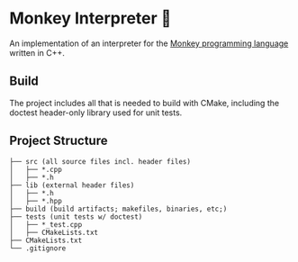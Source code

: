 # Monkey Interpreter 🐒
An implementation of an interpreter for the [Monkey programming language](https://monkeylang.org/) written in C++.

## Build
The project includes all that is needed to build with CMake, including the doctest header-only library used for unit tests.

## Project Structure
```
├── src (all source files incl. header files)
│   ├── *.cpp
│   ├── *.h
├── lib (external header files)
│   ├── *.h
│   ├── *.hpp
├── build (build artifacts; makefiles, binaries, etc;)
├── tests (unit tests w/ doctest)
│   ├── *_test.cpp
│   ├── CMakeLists.txt
├── CMakeLists.txt
└── .gitignore
```
